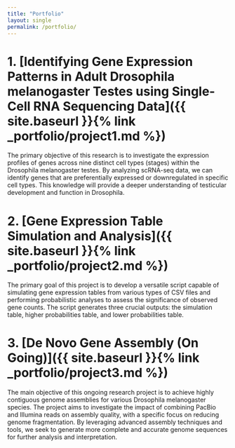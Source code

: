 ```yaml
---
title: "Portfolio"
layout: single
permalink: /portfolio/
---
```


# 1. [**Identifying Gene Expression Patterns in Adult Drosophila melanogaster Testes using Single-Cell RNA Sequencing Data**]({{ site.baseurl }}{% link _portfolio/project1.md %})

The primary objective of this research is to investigate the expression profiles of genes across nine distinct cell types (stages) within the Drosophila melanogaster testes. By analyzing scRNA-seq data, we can identify genes that are preferentially expressed or downregulated in specific cell types. This knowledge will provide a deeper understanding of testicular development and function in Drosophila.

# 2. [**Gene Expression Table Simulation and Analysis**]({{ site.baseurl }}{% link _portfolio/project2.md %})

The primary goal of this project is to develop a versatile script capable of simulating gene expression tables from various types of CSV files and performing probabilistic analyses to assess the significance of observed gene counts. The script generates three crucial outputs: the simulation table, higher probabilities table, and lower probabilities table.

# 3. [**De Novo Gene Assembly (On Going)**]({{ site.baseurl }}{% link _portfolio/project3.md %})

The main objective of this ongoing research project is to achieve highly contiguous genome assemblies for various Drosophila melanogaster species. The project aims to investigate the impact of combining PacBio and Illumina reads on assembly quality, with a specific focus on reducing genome fragmentation. By leveraging advanced assembly techniques and tools, we seek to generate more complete and accurate genome sequences for further analysis and interpretation.
